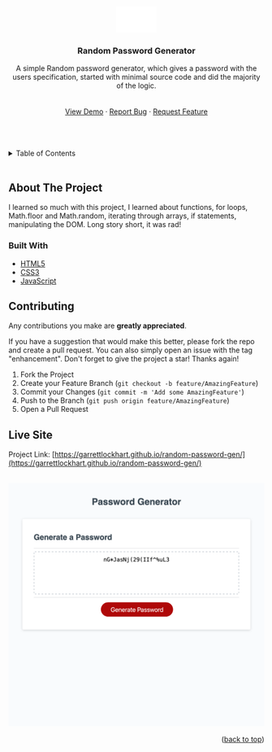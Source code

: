 <!-- https://github.com/othneildrew/Best-README-Template -->

<div id="top"></div>

<!-- PROJECT LOGO -->
<br />
<div align="center">
  <a href="https://github.com/GarrettLockhart/GarrettLockhart.github.io">
    <img src="./assets/images/logorec.png" alt="Logo" width="80">
  </a>

<h3 align="center">Random Password Generator</h3>

  <p align="center">
    A simple Random password generator, which gives a password with the users specification, started with minimal source code and did the majority of the logic.
    <br />
    <br />
    <br />
    <a href="#">View Demo</a>
    ·
    <a href="https://github.com/GarrettLockhart/random-password-gen/issues">Report Bug</a>
    ·
    <a href="https://github.com/GarrettLockhart/random-password-gen/issues">Request Feature</a>
  </p>
</div>
<br />
<br />
<br />

<!-- TABLE OF CONTENTS -->
<details>
  <summary>Table of Contents</summary>
  <ol>
    <li>
      <a href="#about-the-project">About The Project</a>
        <li><a href="#built-with">Built With</a></li>
    </li>
    <li><a href="#live-site">Live Site</a></li>
  </ol>
</details>
<br />

<!-- ABOUT THE PROJECT -->

## About The Project

I learned so much with this project, I learned about functions, for loops, Math.floor and Math.random, iterating through arrays, if statements, manipulating the DOM. Long story short, it was rad!

### Built With

- [HTML5](https://developer.mozilla.org/en-US/docs/Web/HTML)
- [CSS3](https://developer.mozilla.org/en-US/docs/Web/CSS)
- [JavaScript](https://developer.mozilla.org/en-US/docs/Web/JavaScript)

<!-- CONTRIBUTING -->

## Contributing

Any contributions you make are **greatly appreciated**.

If you have a suggestion that would make this better, please fork the repo and create a pull request. You can also simply open an issue with the tag "enhancement".
Don't forget to give the project a star! Thanks again!

1. Fork the Project
2. Create your Feature Branch (`git checkout -b feature/AmazingFeature`)
3. Commit your Changes (`git commit -m 'Add some AmazingFeature'`)
4. Push to the Branch (`git push origin feature/AmazingFeature`)
5. Open a Pull Request

<!-- CONTACT -->

## Live Site

Project Link: [https://garrettlockhart.github.io/random-password-gen/](https://garrettlockhart.github.io/random-password-gen/)
<br />
<br />

<!-- Demo Screenshot -->
<img src="./assets/images/demo-screenshot.png" alt="Logo">

<p align="right">(<a href="#top">back to top</a>)</p>
